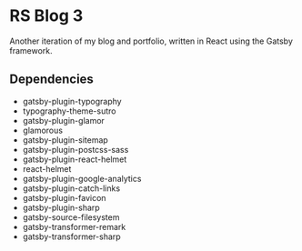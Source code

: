 # RS Blog 3
Another iteration of my blog and portfolio, written in React using the Gatsby framework.

## Dependencies
* gatsby-plugin-typography
* typography-theme-sutro
* gatsby-plugin-glamor
* glamorous
* gatsby-plugin-sitemap
* gatsby-plugin-postcss-sass
* gatsby-plugin-react-helmet
* react-helmet
* gatsby-plugin-google-analytics
* gatsby-plugin-catch-links
* gatsby-plugin-favicon
* gatsby-plugin-sharp
* gatsby-source-filesystem
* gatsby-transformer-remark
* gatsby-transformer-sharp
